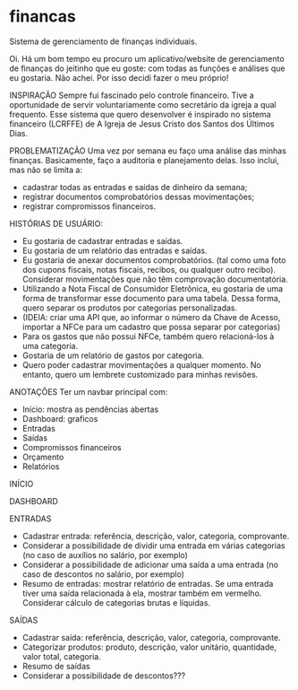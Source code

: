 # financas
Sistema de gerenciamento de finanças individuais.

Oi. Há um bom tempo eu procuro um aplicativo/website de gerenciamento de finanças do jeitinho que eu goste: com todas as funções e análises que eu gostaria. Não achei. Por isso decidi fazer o meu próprio!

INSPIRAÇÃO
Sempre fui fascinado pelo controle financeiro. Tive a oportunidade de servir voluntariamente como secretário da igreja a qual frequento. Esse sistema que quero desenvolver é inspirado no sistema financeiro (LCRFFE) de A Igreja de Jesus Cristo dos Santos dos Últimos Dias.

PROBLEMATIZAÇÃO
Uma vez por semana eu faço uma análise das minhas finanças. Basicamente, faço a auditoria e planejamento delas. Isso inclui, mas não se limita a:
- cadastrar todas as entradas e saídas de dinheiro da semana;
- registrar documentos comprobatórios dessas movimentações;
- registrar compromissos financeiros.

HISTÓRIAS DE USUÁRIO:
- Eu gostaria de cadastrar entradas e saídas.
- Eu gostaria de um relatório das entradas e saídas.
- Eu gostaria de anexar documentos comprobatórios. (tal como uma foto dos cupons fiscais, notas fiscais, recibos, ou qualquer outro recibo). Considerar movimentações que não têm comprovação documentatória.
- Utilizando a Nota Fiscal de Consumidor Eletrônica, eu gostaria de uma forma de transformar esse documento para uma tabela. Dessa forma, quero separar os produtos por categorias personalizadas.
- (IDEIA: criar uma API que, ao informar o número da Chave de Acesso, importar a NFCe para um cadastro que possa separar por categorias)
- Para os gastos que não possui NFCe, também quero relacioná-los à uma categoria.
- Gostaria de um relatório de gastos por categoria.
- Quero poder cadastrar movimentações a qualquer momento. No entanto, quero um lembrete customizado para minhas revisões.

ANOTAÇÕES
Ter um navbar principal com:
- Início: mostra as pendências abertas
- Dashboard: graficos
- Entradas
- Saídas
- Compromissos financeiros
- Orçamento
- Relatórios

INÍCIO

DASHBOARD

ENTRADAS
- Cadastrar entrada: referência, descrição, valor, categoria, comprovante.
- Considerar a possibilidade de dividir uma entrada em várias categorias (no caso de auxílios no salário, por exemplo)
- Considerar a possibilidade de adicionar uma saída a uma entrada (no caso de descontos no salário, por exemplo)
- Resumo de entradas: mostrar relatório de entradas. Se uma entrada tiver uma saída relacionada à ela, mostrar também em vermelho. Considerar cálculo de categorias brutas e líquidas.

SAÍDAS
- Cadastrar saída: referência, descrição, valor, categoria, comprovante.
- Categorizar produtos: produto, descrição, valor unitário, quantidade, valor total, categoria.
- Resumo de saídas
- Considerar a possibilidade de descontos???
